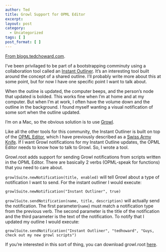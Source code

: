 ```yaml
---
author: Ted
title: Growl Support for OPML Editor
excerpt:
layout: post
category:
  - Uncategorized
tags: [ ]
post_format: [ ]
---
```

[From blogs.tedchoward.com][1]. 

I’ve been privilaged to be part of a bootstrapping comminuty using a collaboration tool called an [Instant Outliner][2]. It’s an interesting tool built around the concept of a shared outline. I’ll probably write more about this at some point, but for now I have one specific point I want to talk about.

When the outine is updated, the computer beeps, and the person’s node that updated is bolded. This works fine when I’m at home and at my computer. But when I’m at work, I often have the volume down and the outline in the background. I found myself wanting a visual notification of some sort when the outline updated.

I’m on a Mac, so the obvious solution is to use [Growl][3].

Like all the other tools for this community, the Instant Outliner is built on top of the [OPML Editor][4], which I have previously described as a [Swiss Army Knife][5]. If I want Growl notifications for my Instant Outline updates, the OPML Editor needs to know how to talk to Growl. So, I wrote a tool.

Growl.root adds support for sending Growl notifications from scripts written in the OPML Editor. There are basically 2 verbs (OPML-speak for functions) that you need to care about.

`growlSuite.newNotification(title, enabled)` will tell Growl about a type of notification I want to send. For the instant outliner I would execute:

    growlSuite.newNotification("Instant Outliner", true)

`growlSuite.sendNotification(name, title, description)` will actually send the notification. The first parameter(`name`) must match a notification type from the previous verb. The second parameter is the title of the notification and the third parameter is the text of the notification. To notify that I updated my outline I would execute:

    growlSuite.sendNotification("Instant Outliner", "tedhoward", "Guys, check out my new growl scripts")

If you’re interested in this sort of thing, you can download growl.root [here][6].

 [1]: http://blogs.tedchoward.com/ted/stories/2011/05/09/growlSupportForOpmlEditor.html
 [2]: http://bhc3.wordpress.com/2009/01/16/before-there-was-twitter-there-was-dave-winers-instant-outliner/
 [3]: http://growl.info/
 [4]: http://editor.opml.org/
 [5]: http://blogs.tedchoward.com/ted/stories/2011/03/24/aSwissArmyKnife.html
 [6]: http://static.tedchoward.com/tools/growl.root.zip
